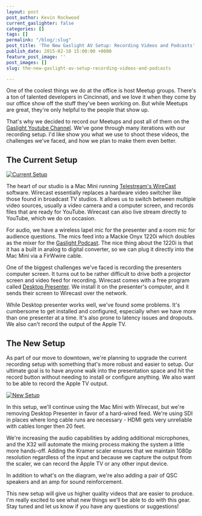 ```yaml
---
layout: post
post_author: Kevin Rockwood
current_gaslighter: false
categories: []
tags: []
permalink: "/blog/:slug"
post_title: 'The New Gaslight AV Setup: Recording Videos and Podcasts'
publish_date: 2015-02-10 15:00:00 +0000
feature_post_image: ''
post_images: []
slug: the-new-gaslight-av-setup-recording-videos-and-podcasts

---
```

One of the coolest things we do at the office is host Meetup groups. There's a
ton of talented developers in Cincinnati, and we love it when they come by our office show off
the stuff they've been working on. But while Meetups are great, they're only
helpful to the people that show up. 

That's why we decided to record our Meetups
and post all of them on the [Gaslight Youtube Channel](https://www.youtube.com/user/GaslightLive). 
We've gone through many iterations with our recording setup. I'd like show you what
we use to shoot these videos, the challenges we've faced, and how we plan to
make them even better.

## The Current Setup

[![Current Setup](http://gaslight-blog.s3.amazonaws.com/av-setup/av_setup_old.png)](http://gaslight-blog.s3.amazonaws.com/av-setup/av_setup_old.png)

The heart of our studio is a Mac Mini running [Telestream's WireCast](http://www.telestream.net/wirecast/overview.htm)
software. Wirecast essentially replaces a hardware video switcher like those
found in broadcast TV studios. It allows us to switch between multiple video
sources, usually a video camera and a computer screen, and records files
that are ready for YouTube. Wirecast can also live stream directly to YouTube,
which we do on occasion.

For audio, we have a wireless lapel mic for the presenter and a room mic for
audience questions. The mics feed into a Mackie Onyx 1220i which doubles as the
mixer for the [Gaslight Podcast](https://teamgaslight.com/blog/?tagged=podcast).
The nice thing about the 1220i is that it has a built in analog to digital converter,
so we can plug it directly into the Mac Mini via a FirWwire cable.

One of the biggest challenges we've faced is recording the presenters computer
screen. It turns out to be rather difficult to drive both a projector screen
and video feed for recording. Wirecast comes with a free program called
[Desktop Presenter](http://dynamic.telestream.net/downloads/download-desktop-presenter.asp). 
We install it on the presenter's computer, and it sends their screen to 
Wirecast over the network. 

While Desktop presenter works well, we've found some problems. It's 
cumbersome to get installed and configured, especially when we have more 
than one presenter at a time. It's also prone to latency issues and dropouts. We
also can't record the output of the Apple TV.

## The New Setup

As part of our move to downtown, we're planning to upgrade the current
recording setup with something that's more robust and easier to setup. Our
ultimate goal is to have anyone walk into the presentation space and hit the
record button without needing to install or configure anything. We also want to
be able to record the Apple TV output.

[![New Setup](http://gaslight-blog.s3.amazonaws.com/av-setup/av_setup_new.png)](http://gaslight-blog.s3.amazonaws.com/av-setup/av_setup_new.png)


In this setup, we'll continue using the Mac Mini with Wirecast, but we're
removing Desktop Presenter in favor of a hard-wired feed. We're using SDI in 
places where long cable runs are necessary - HDMI gets very unreliable with 
cables longer then 20 feet. 

We're increasing the audio capabilities by adding
additional microphones, and the X32 will automate the mixing process making the
system a little more hands-off. Adding the Kramer scaler ensures that we 
maintain 1080p resolution regardless of the input and because we capture the 
output from the scaler, we can record the Apple TV or any other input device.

In addition to what's on the diagram, we're also adding a pair of QSC speakers 
and an amp for sound reinforcement.

This new setup will give us higher quality videos that are easier to produce.
I'm really excited to see what new things we'll be able to do with this gear. 
Stay tuned and let us know if you have any questions or suggestions!
